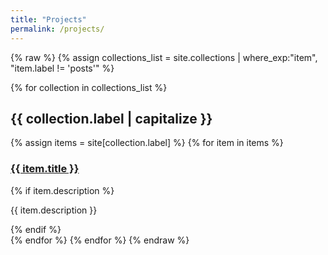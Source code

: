 ```yaml
---
title: "Projects"
permalink: /projects/
---
```


{% raw %}
{% assign collections_list = site.collections | where_exp:"item", "item.label != 'posts'" %}

{% for collection in collections_list %}
  <h2>{{ collection.label | capitalize }}</h2>
  
  {% assign items = site[collection.label] %}
  {% for item in items %}
    <div class="project-item">
      <h3><a href="{{ item.url | relative_url }}">{{ item.title }}</a></h3>
      {% if item.description %}
        <p>{{ item.description }}</p>
      {% endif %}
    </div>
  {% endfor %}
{% endfor %}
{% endraw %}